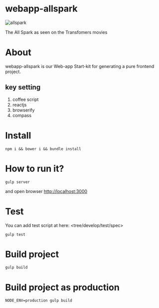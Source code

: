 # webapp-allspark

![allspark](http://i.imgur.com/VI4mdtp.jpg?1)

The All Spark as seen on the Transfomers movies


# About

webapp-allspark is our Web-app Start-kit for generating a pure frontend project.

## key setting
1. coffee script
2. reactjs
3. browserify
4. compass

# Install

```shell
npm i && bower i && bundle install
```

# How to run it?

```shell
gulp server
```
and open browser <http://localhost:3000>

# Test 

You can add test script at here: <tree/develop/test/spec>

```shell
gulp test
```

# Build project

```shell
gulp build
```

# Build project as production

```shell
NODE_ENV=production gulp build
```
